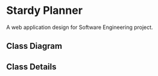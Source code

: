 # Stardy Planner

A web application design for Software Engineering project.

## Class Diagram

## Class Details
